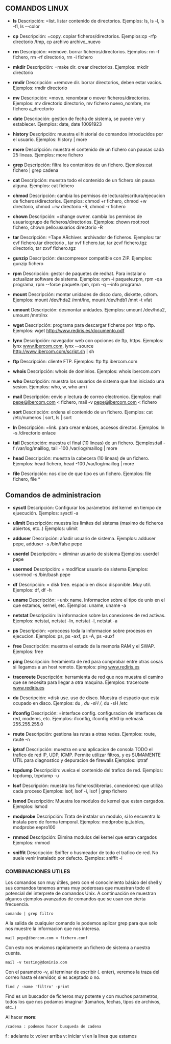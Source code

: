 ## COMANDOS LINUX
* **ls**
Descripción: =list. listar contenido de directorios.
Ejemplos: ls, ls -l, ls -fl, ls --color

* **cp**
Descripción: =copy. copiar ficheros/directorios.
Ejemplos:cp -rfp directorio /tmp, cp archivo archivo_nuevo

* **rm**
Descripción: =remove. borrar ficheros/directorios.
Ejemplos: rm -f fichero, rm -rf directorio, rm -i fichero

* **mkdir**
Descripción: =make dir. crear directorios.
Ejemplos: mkdir directorio

* **rmdir**
Descripción: =remove dir. borrar directorios, deben estar vacios.
Ejemplos: rmdir directorio

* **mv**
Descripción: =move. renombrar o mover ficheros/directorios.
Ejemplos: mv directorio directorio, mv fichero nuevo_nombre, mv fichero a_directorio

* **date**
Descripción: gestion de fecha de sistema, se puede ver y establecer.
Ejemplos: date, date 10091923 

* **history**
Descripción: muestra el historial de comandos introducidos por el usuario.
Ejemplos: history | more

* **more**
Descripción: muestra el contenido de un fichero con pausas cada 25 lineas.
Ejemplos: more fichero

* **grep**
Descripción: filtra los contenidos de un fichero.
Ejemplos:cat fichero | grep cadena

* **cat**
Descripción: muestra todo el contenido de un fichero sin pausa alguna.
Ejemplos: cat fichero

* **chmod**
Descripción: cambia los permisos de lectura/escritura/ejecucion de ficheros/directorios.
Ejemplos: chmod +r fichero, chmod +w directorio, chmod +rw directorio -R, chmod -r fichero

* **chown**
Descripción: =change owner. cambia los permisos de usuario:grupo de ficheros/directorios.
Ejemplos: chown root:root fichero, chown pello:usuarios directorio -R

* **tar**
Descripción: =Tape ARchiver. archivador de ficheros.
Ejemplos: tar cvf fichero.tar directorio , tar xvf fichero.tar, tar zcvf fichero.tgz directorio, tar zxvf fichero.tgz

* **gunzip**
Descripción: descompresor compatible con ZIP.
Ejemplos: gunzip fichero

* **rpm**
Descripción: gestor de paquetes de redhat. Para instalar o actualizar software de sistema.
Ejemplos: rpm -i paquete.rpm, rpm -qa programa, rpm --force paquete.rpm, rpm -q --info programa

* **mount**
Descripción: montar unidades de disco duro, diskette, cdrom.
Ejemplos: mount /dev/hda2 /mnt/lnx, mount /dev/hdb1 /mnt -t vfat

* **umount**
Descripción: desmontar unidades.
Ejemplos: umount /dev/hda2, umount /mnt/lnx

* **wget**
Descripción: programa para descargar ficheros por http o ftp.
Ejemplos: wget http://www.rediris.es/documento.pdf

* **lynx**
Descripción: navegador web con opciones de ftp, https.
Ejemplos: lynx www.ibercom.com, lynx --source http://www.ibercom.com/script.sh | sh

* **ftp**
Descripción: cliente FTP.
Ejemplos: ftp ftp.ibercom.com

* **whois**
Descripción: whois de dominios.
Ejemplos: whois ibercom.com

* **who**
Descripción: muestra los usuarios de sistema que han iniciado una sesion.
Ejemplos: who, w, who am i

* **mail**
Descripción: envio y lectura de correo electronico.
Ejemplos: mail pepe@ibercom.com < fichero, mail -v pepe@ibercom.com < fichero

* **sort**
Descripción: ordena el contenido de un fichero.
Ejemplos: cat /etc/numeros | sort, ls | sort

* **ln**
Descripción: =link. para crear enlaces, accesos directos.
Ejemplos: ln -s /directorio enlace

* **tail**
Descripción: muestra el final (10 lineas) de un fichero.
Ejemplos:tail -f /var/log/maillog, tail -100 /var/log/maillog | more

* **head**
Descripción: muestra la cabecera (10 lineas) de un fichero.
Ejemplos: head fichero, head -100 /var/log/maillog | more

* **file**
Descripción: nos dice de que tipo es un fichero.
Ejemplos: file fichero, file *


## Comandos de administracion

* **sysctl**
Descripción: Configurar los paràmetros del kernel en tiempo de ejuecución.
Ejemplos: sysctl -a

* **ulimit**
Descripción: muestra los limites del sistema (maximo de ficheros abiertos, etc..)
Ejemplos: ulimit

* **adduser**
Descripción: añadir usuario de sistema.
Ejemplos: adduser pepe, adduser -s /bin/false pepe


* **userdel**
Descripción: = eliminar usuario de sistema
Ejemplos: userdel pepe

* **usermod**
Descripción: = modificar usuario de sistema
Ejemplos: usermod -s /bin/bash pepe

* **df**
Descripción: = disk free. espacio en disco disponible. Muy util.
Ejemplos: df, df -h

* **uname**
Descripción: =unix name. Informacion sobre el tipo de unix en el que estamos, kernel, etc.
Ejemplos: uname, uname -a

* **netstat**
Descripción: la informacion sobre las conexiones de red activas.
Ejemplos: netstat, netstat -ln, netstat -l, netstat -a

* **ps**
Descripción: =proccess toda la informacion sobre procesos en ejecucion.
Ejemplos: ps, ps -axf, ps -A, ps -auxf

* **free**
Descripción: muestra el estado de la memoria RAM y el SWAP.
Ejemplos: free

* **ping**
Descripción: heramienta de red para comprobar entre otras cosas si llegamos a un host remoto.
Ejemplos: ping www.rediris.es

* **traceroute**
Descripción: herramienta de red que nos muestra el camino que se necesita para llegar a otra maquina.
Ejemplos: traceroute www.rediris.es

* **du**
Descripción: =disk use. uso de disco. Muestra el espacio que esta ocupado en disco.
Ejemplos: du *, du -sH /*, du -sH /etc

* **ifconfig**
Descripción: =interface config. configuracion de interfaces de red, modems, etc.
Ejemplos: ifconfig, ifconfig eth0 ip netmask 255.255.255.0

* **route**
Descripción: gestiona las rutas a otras redes.
Ejemplos: route, route -n

* **iptraf**
Descripción: muestra en una aplicacion de consola TODO el trafico de red IP, UDP, ICMP. 
Permite utilizar filtros, y es SUMAMENTE UTIL para diagnostico y depuracion de firewalls
Ejemplos: iptraf

* **tcpdump**
Descripción: vuelca el contenido del trafico de red.
Ejemplos: tcpdump, tcpdump -u

* **lsof**
Descripción: muestra los ficheros(librerias, conexiones) que utiliza cada proceso
Ejemplos: lsof, lsof -i, lsof | grep fichero

* **lsmod**
Descripción: Muestra los modulos de kernel que estan cargados.
Ejemplos: lsmod

* **modprobe**
Descripción: Trata de instalar un modulo, si lo encuentra lo instala pero de forma temporal.
Ejemplos: modprobe ip_tables, modprobe eepro100

* **rmmod**
Descripción: Elimina modulos del kernel que estan cargados
Ejemplos: rmmod <nombre de modulo>

* **sniffit**
Descripción: Sniffer o husmeador de todo el trafico de red. No suele venir instalado por defecto.
Ejemplos: sniffit -i


### COMBINACIONES UTILES

Los comandos son muy útiles, pero con el conocimiento básico del shell y sus comandos tenemos armas muy poderosas que muestran todo el potencial del interprete de comandos Unix. A continuación se muestran algunos ejemplos avanzados de comandos que se usan con cierta frecuencia.
```
comando | grep filtro
```
A la salida de cualquier comando le podemos aplicar grep para que solo nos muestre
la informacion que nos interesa.
```
mail pepe@ibercom.com < fichero.conf
```
Con esto nos enviamos rapidamente un fichero de sistema a nuestra cuenta.

```
mail -v testing@dominio.com
```
Con el parametro -v, al terminar de escribir (. enter), veremos la traza del correo hasta el servidor,
si es aceptado o no.

```
find / -name 'filtro' -print
```
Find es un buscador de ficheros muy potente y con muchos parametros, todos los que nos podamos
imaginar (tamaños, fechas, tipos de archivos, etc..)


Al hacer **more**:
```
/cadena : podemos hacer busqueda de cadena
```
f : adelante
b: volver arriba
v: iniciar vi en la linea que estamos

